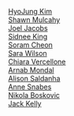 [HyoJung Kim](https://github.com/hyojungpink/Digital-Frameworks-Spring-2020)\
[Shawn Mulcahy](https://github.com/sdmulcahy/digitalframeworks-spring2020)\
[Joel Jacobs](https://github.com/jacobsjmd/digitalframeworks-spring2020)\
[Sidnee King](https://github.com/sidneek/digitalframeworks-spring2020)\
[Soram Cheon](https://github.com/Soram-Cheon/digitalframeworks-spring2020)\
[Sara Wilson](https://github.com/sarawilson390/Digital-Frameworks-Spring-2020)\
[Chiara Vercellone](https://github.com/chiaravercellone/digitalframeworks-spring2020)\
[Arnab Mondal](https://github.com/arnabmondal2020/digitalframeworks-spring2020)\
[Alison Saldanha](https://github.com/alisonsald/digitalframeworks-spring2020)\
[Anne Snabes](https://github.com/asnabes/science-health-reporting)\
[Nikola Boskovic](https://github.com/nikoboskovic/digitalframeworks-spring2020)\
[Jack Kelly](https://github.com/jkelly9/digitalframeworks-spring2020)
